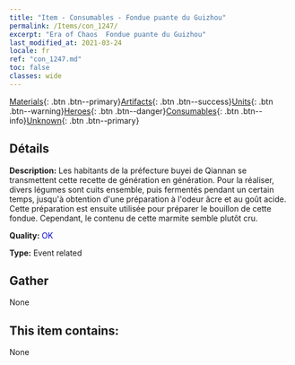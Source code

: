 ```yaml
---
title: "Item - Consumables - Fondue puante du Guizhou"
permalink: /Items/con_1247/
excerpt: "Era of Chaos  Fondue puante du Guizhou"
last_modified_at: 2021-03-24
locale: fr
ref: "con_1247.md"
toc: false
classes: wide
---
```

 [Materials](/fr/Items/){: .btn .btn--primary}[Artifacts](/fr/Items/Artifacts/){: .btn .btn--success}[Units](/fr/Items/Units/){: .btn .btn--warning}[Heroes](/fr/Items/Heroes/){: .btn .btn--danger}[Consumables](/fr/Items/Consumables/){: .btn .btn--info}[Unknown](/fr/Items/Unknown/){: .btn .btn--primary}

## Détails
 **Description:** Les habitants de la préfecture buyei de Qiannan se transmettent cette recette de génération en génération. Pour la réaliser, divers légumes sont cuits ensemble, puis fermentés pendant un certain temps, jusqu'à obtention d'une préparation à l'odeur âcre et au goût acide. Cette préparation est ensuite utilisée pour préparer le bouillon de cette fondue. Cependant, le contenu de cette marmite semble plutôt cru.

 **Quality:** <span style="color: #0000CD">OK</span>

 **Type:** Event related

## Gather

  None

## This item contains:

  None

